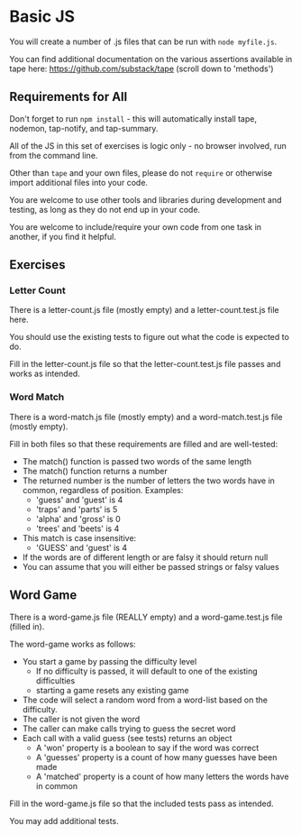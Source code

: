 # Basic JS

You will create a number of .js files that can be run with `node myfile.js`.

You can find additional documentation on the various assertions available in tape here: 
https://github.com/substack/tape  (scroll down to 'methods')

## Requirements for All

Don't forget to run `npm install` - this will automatically install tape, nodemon, tap-notify, and tap-summary.

All of the JS in this set of exercises is logic only - no browser involved, run from the command line.

Other than `tape` and your own files, please do not `require` or otherwise import additional files into your code.

You are welcome to use other tools and libraries during development and testing, as long as they do not end up in your code.

You are welcome to include/require your own code from one task in another, if you find it helpful.

## Exercises

### Letter Count

There is a letter-count.js file (mostly empty) and a letter-count.test.js file here.  

You should use the existing tests to figure out what the code is expected to do.

Fill in the letter-count.js file so that the letter-count.test.js file passes and works as intended.

### Word Match 

There is a word-match.js file (mostly empty) and a word-match.test.js file (mostly empty).

Fill in both files so that these requirements are filled and are well-tested:
* The match() function is passed two words of the same length
* The match() function returns a number
* The returned number is the number of letters the two words have in common, regardless of position.  Examples:
    * 'guess' and 'guest' is 4
    * 'traps' and 'parts' is 5
    * 'alpha' and 'gross' is 0
    * 'trees' and 'beets' is 4
* This match is case insensitive:
    * 'GUESS' and 'guest' is 4
* If the words are of different length or are falsy it should return null
* You can assume that you will either be passed strings or falsy values

## Word Game 

There is a word-game.js file (REALLY empty) and a word-game.test.js file (filled in).

The word-game works as follows:
* You start a game by passing the difficulty level
    * If no difficulty is passed, it will default to one of the existing difficulties
    * starting a game resets any existing game
* The code will select a random word from a word-list based on the difficulty.
* The caller is not given the word
* The caller can make calls trying to guess the secret word
* Each call with a valid guess (see tests) returns an object 
    * A 'won' property is a boolean to say if the word was correct
    * A 'guesses' property is a count of how many guesses have been made
    * A 'matched' property is a count of how many letters the words have in common
 
Fill in the word-game.js file so that the included tests pass as intended.

You may add additional tests.
